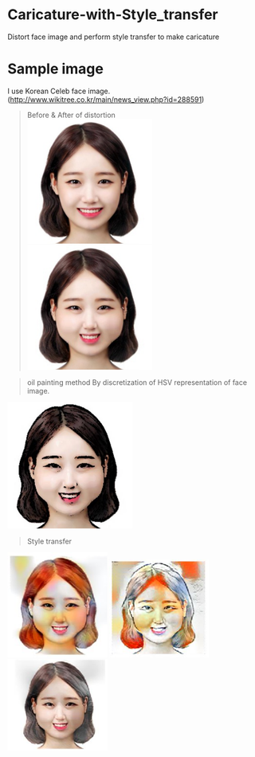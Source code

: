 # Caricature-with-Style_transfer
Distort face image and perform style transfer to make caricature

# Sample image
I use Korean Celeb face image. (http://www.wikitree.co.kr/main/news_view.php?id=288591)

> Before & After of distortion  
<img src=Images/87.jpg width="250"> <img src=Images/test_dist.jpg width="250">


> oil painting method 
By discretization of HSV representation of face image.
<img src=Images/hsv_painting_sketch.JPG width="250">


> Style transfer  
<img src=Images/cont2_style1_2_max.JPG width="200">
<img src=Images/cont5_style2_3_max.JPG width="200">
<img src=Images/cont2_style1_2_max_color.JPG width="200">









